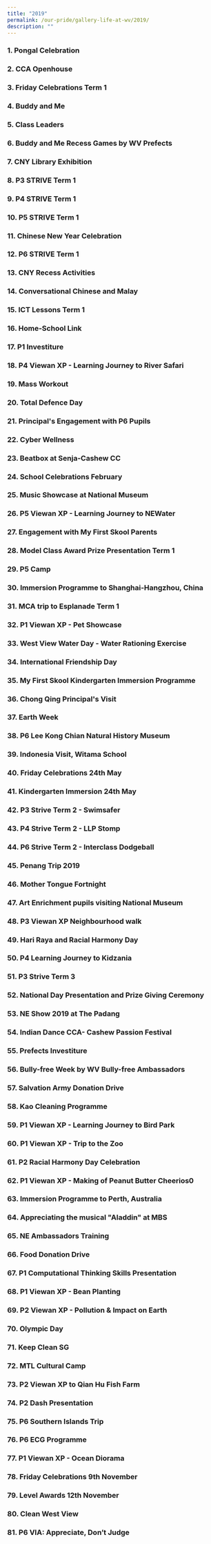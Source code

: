 ```yaml
---
title: "2019"
permalink: /our-pride/gallery-life-at-wv/2019/
description: ""
---
```

### 1. Pongal Celebration

### 2. CCA Openhouse

### 3. Friday Celebrations Term 1

### 4. Buddy and Me

### 5. Class Leaders

### 6. Buddy and Me Recess Games by WV Prefects

### 7. CNY Library Exhibition

### 8. P3 STRIVE Term 1

### 9. P4 STRIVE Term 1

### 10. P5 STRIVE Term 1

### 11. Chinese New Year Celebration

### 12. P6 STRIVE Term 1

### 13. CNY Recess Activities

### 14. Conversational Chinese and Malay

### 15. ICT Lessons Term 1

### 16. Home-School Link

### 17. P1 Investiture

### 18. P4 Viewan XP - Learning Journey to River Safari

### 19. Mass Workout

### 20. Total Defence Day

### 21. Principal's Engagement with P6 Pupils

### 22. Cyber Wellness

### 23. Beatbox at Senja-Cashew CC

### 24. School Celebrations February

### 25. Music Showcase at National Museum

### 26. P5 Viewan XP - Learning Journey to NEWater

### 27. Engagement with My First Skool Parents

### 28. Model Class Award Prize Presentation Term 1

### 29. P5 Camp

### 30. Immersion Programme to Shanghai-Hangzhou, China

### 31. MCA trip to Esplanade Term 1

### 32. P1 Viewan XP - Pet Showcase

### 33. West View Water Day - Water Rationing Exercise

### 34. International Friendship Day

### 35. My First Skool Kindergarten Immersion Programme

### 36. Chong Qing Principal's Visit

### 37. Earth Week

### 38. P6 Lee Kong Chian Natural History Museum

### 39. Indonesia Visit, Witama School

### 40. Friday Celebrations 24th May

### 41. Kindergarten Immersion 24th May

### 42. P3 Strive Term 2 - Swimsafer

### 43. P4 Strive Term 2 - LLP Stomp

### 44. P6 Strive Term 2 - Interclass Dodgeball

### 45. Penang Trip 2019

### 46. Mother Tongue Fortnight

### 47. Art Enrichment pupils visiting National Museum

### 48. P3 Viewan XP Neighbourhood walk

### 49. Hari Raya and Racial Harmony Day

### 50. P4 Learning Journey to Kidzania

### 51. P3 Strive Term 3

### 52. National Day Presentation and Prize Giving Ceremony

### 53. NE Show 2019 at The Padang

### 54. Indian Dance CCA- Cashew Passion Festival

### 55. Prefects Investiture

### 56. Bully-free Week by WV Bully-free Ambassadors

### 57. Salvation Army Donation Drive

### 58. Kao Cleaning Programme

### 59. P1 Viewan XP - Learning Journey to Bird Park

### 60. P1 Viewan XP - Trip to the Zoo

### 61. P2 Racial Harmony Day Celebration

### 62. P1 Viewan XP - Making of Peanut Butter Cheerios0

### 63. Immersion Programme to Perth, Australia

### 64. Appreciating the musical "Aladdin" at MBS

### 65. NE Ambassadors Training

### 66. Food Donation Drive

### 67. P1 Computational Thinking Skills Presentation

### 68. P1 Viewan XP - Bean Planting

### 69. P2 Viewan XP - Pollution & Impact on Earth

### 70. Olympic Day

### 71. Keep Clean SG

### 72. MTL Cultural Camp

### 73. P2 Viewan XP to Qian Hu Fish Farm

### 74. P2 Dash Presentation

### 75. P6 Southern Islands Trip

### 76. P6 ECG Programme

### 77. P1 Viewan XP - Ocean Diorama

### 78. Friday Celebrations 9th November

### 79. Level Awards 12th November

### 80. Clean West View

### 81. P6 VIA: Appreciate, Don’t Judge